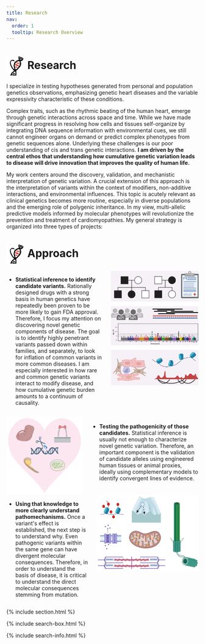 ```yaml
---
title: Research
nav:
  order: 1
  tooltip: Research Overview
---
```


# <img src="heart_icon.png" alt="Research" style="width: 45px; height: 50px; margin-right: 10px; vertical-align: middle;">Research

<div style="text-align: center;">  
  
<p align="left">
    I specialize in testing hypotheses generated from personal and population genetics observations, emphasizing genetic heart diseases and the variable expressivity characteristic of these conditions.
</p>

<p align="left">
    Complex traits, such as the rhythmic beating of the human heart, emerge through genetic interactions across space and time. While we have made significant progress in resolving how cells and tissues self-organize by integrating DNA sequence information with environmental cues, we still cannot engineer organs on demand or predict complex phenotypes from genetic sequences alone. Underlying these challenges is our poor understanding of cis and trans genetic interactions. <strong>I am driven by the central ethos that understanding how cumulative genetic variation leads to disease will drive innovation that improves the quality of human life.</strong>
</p>

<p align="left">
    My work centers around the discovery, validation, and mechanistic interpretation of genetic variation. A crucial extension of this approach is the interpretation of variants within the context of modifiers, non-additive interactions, and environmental influences. This topic is acutely relevant as clinical genetics becomes more routine, especially in diverse populations and the emerging role of polygenic inheritance. In my view, multi-allelic predictive models informed by molecular phenotypes will revolutionize the prevention and treatment of cardiomyopathies. My general strategy is organized into three types of projects:
</p>

  
</div>


# <img src="heart_icon.png" alt="Research" style="width: 45px; height: 50px; margin-right: 10px; vertical-align: middle;">Approach

<div style="display: flex; align-items: start;">

  <div style="flex: 1;">
    <ul>
      <li><strong>Statistical inference to identify candidate variants.</strong> Rationally designed drugs with a strong basis in human genetics have repeatedly been proven to be more likely to gain FDA approval. Therefore, I focus my attention on discovering novel genetic components of disease. The goal is to identify highly penetrant variants passed down within families, and separately, to look for inflation of common variants in more common diseases. I am especially interested in how rare and common genetic variants interact to modify disease, and how cumulative genetic burden amounts to a continuum of causality.</li>
      <br>
    </ul>
  </div>
  
  <div>
    <img src="identify.png" alt="Research" style="width: 230px; height: 300px; margin-left: 20px;">
  </div>

</div>

<div style="display: flex; align-items: start;">
  
  <div>
    <img src="website.png" alt="Research" style="width: 200px; height: 200px; margin-right: 20px;">
  </div>

  <div style="flex: 1;">
    <ul>
     <li><strong>Testing the pathogenicity of those candidates.</strong> Statistical inference is usually not enough to characterize novel genetic variation. Therefore, an important component is the validation of candidate alleles using engineered human tissues or animal proxies, ideally using complementary models to identify convergent lines of evidence.</li>
      <br>
    </ul>
  </div>
  
 
</div>

<div style="display: flex; align-items: start;">

<div style="flex: 1;">
  <ul>
   <li><strong>Using that knowledge to more clearly understand pathomechanisms.</strong> Once a variant's effect is established, the next step is to understand why. Even pathogenic variants within the same gene can have divergent molecular consequences. Therefore, in order to understand the basis of disease, it is critical to understand the direct molecular consequences stemming from mutation.</li>
  </ul>
</div>
  <div>
    <img src="mechanisms.png" alt="Research" style="width: 266px; height: 200px; margin-left: 20px;">
  </div>

</div>


{% include section.html %}

{% include search-box.html %}

{% include search-info.html %}
